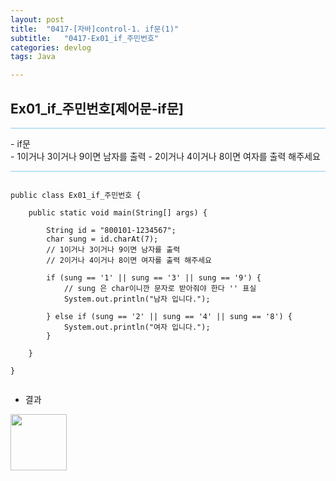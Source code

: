 ```yaml
---
layout: post
title:  "0417-[자바]control-1. if문(1)"
subtitle:   "0417-Ex01_if_주민번호"
categories: devlog
tags: Java

---
```

## Ex01_if_주민번호[제어문-if문]

<hr style="height: 1px; background: skyblue; "/>


<p>
- if문<br>
  - 1이거나 3이거나 9이면 남자를 출력
  - 2이거나 4이거나 8이면 여자를 출력 해주세요
</p>

<hr style="height: 1px; background: skyblue; "/>

~~~

public class Ex01_if_주민번호 {

	public static void main(String[] args) {

		String id = "800101-1234567";
		char sung = id.charAt(7);
		// 1이거나 3이거나 9이면 남자를 출력
		// 2이거나 4이거나 8이면 여자를 출력 해주세요

		if (sung == '1' || sung == '3' || sung == '9') {
			// sung 은 char이니깐 문자로 받아줘야 한다 '' 표실
			System.out.println("남자 입니다.");

		} else if (sung == '2' || sung == '4' || sung == '8') {
			System.out.println("여자 입니다.");
		}

	}

}


~~~

- 결과

<img style="float: left;" src="https://user-images.githubusercontent.com/49095304/58090765-fd1fa880-7c02-11e9-9ec9-d7d328c39606.JPG" width="90">
